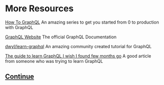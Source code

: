 # More Resources

<a href="https://www.howtographql.com/basics/0-introduction/" target="_blank">How To GraphQL</a> An amazing series to get you started from 0 to production with GraphQL

<a href="https://graphql.org/learn/" target="_blank">GraphQL Website</a> The official GraphQL Documentation

<a href="https://github.com/dwyl/learn-graphQL" target="_blank">dwyl/learn-graphql</a> An amazing community created tutorial for GraphQL

<a href="https://medium.com/@kalin.chernev/the-guide-to-learn-graphql-i-wish-i-found-few-months-go-97f9d9ca6f12" target="_blank">The guide to learn GraphQL I wish I found few months go</a> A good article from someone who was trying to learn GraphQL

## [Continue](/docs/what-to-learn.md)
